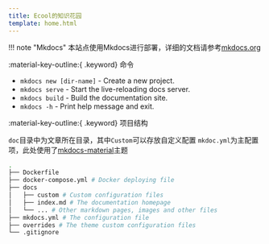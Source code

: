 ```yaml
---
title: Ecool的知识花园
template: home.html
---
```


!!! note "Mkdocs"
    本站点使用Mkdocs进行部署，详细的文档请参考[mkdocs.org](https://www.mkdocs.org)

:material-key-outline:{ .keyword} 命令

* `mkdocs new [dir-name]` - Create a new project.
* `mkdocs serve` - Start the live-reloading docs server.
* `mkdocs build` - Build the documentation site.
* `mkdocs -h` - Print help message and exit.

:material-key-outline:{ .keyword} 项目结构

`doc`目录中为文章所在目录，其中`Custom`可以存放自定义配置
`mkdoc.yml`为主配置项，此处使用了[mkdocs-material](https://squidfunk.github.io/mkdocs-material/)主题

```bash title="Project Layout"
.
├── Dockerfile
├── docker-compose.yml # Docker deploying file
├── docs
│   ├── custom # Custom configuration files
│   ├── index.md # The documentation homepage
│   └── ... # Other markdown pages, images and other files
├── mkdocs.yml # The configuration file
├── overrides # The theme custom configuration files
└── .gitignore
```





